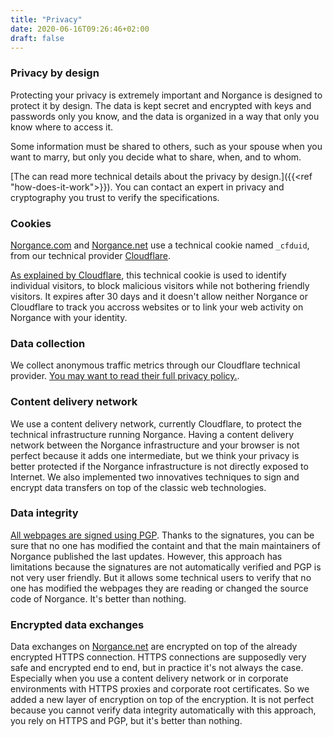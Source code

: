 ```yaml
---
title: "Privacy"
date: 2020-06-16T09:26:46+02:00
draft: false
---
```


### Privacy by design

Protecting your privacy is extremely important and Norgance is designed to protect it by design. The data is kept secret and encrypted with keys and passwords only you know, and the data is organized in a way that only you know where to access it.

Some information must be shared to others, such as your spouse when you want to marry, but only you decide what to share, when, and to whom.

[The can read more technical details about the privacy by design.]({{<ref "how-does-it-work">}}). You can contact an expert in privacy and cryptography you trust to verify the specifications.

### Cookies

[Norgance.com](https://norgance.com) and [Norgance.net](https://norgance.net) use a technical cookie named `_cfduid`, from our technical provider [Cloudflare](https://www.cloudflare.com/).

[As explained by Cloudflare](https://support.cloudflare.com/hc/en-us/articles/200170156-What-does-the-Cloudflare-cfduid-cookie-do-#12345682), this technical cookie is used to identify individual visitors, to block malicious visitors while not bothering friendly visitors. It expires after 30 days and it doesn't allow neither Norgance or Cloudflare to track you accross websites or to link your web activity on Norgance with your identity.

### Data collection

We collect anonymous traffic metrics through our Cloudflare technical provider. [You may want to read their full privacy policy.](https://www.cloudflare.com/privacypolicy/).

### Content delivery network

We use a content delivery network, currently Cloudflare, to protect the technical infrastructure running Norgance. Having a content delivery network between the Norgance infrastructure and your browser is not perfect because it adds one intermediate, but we think your privacy is better protected if the Norgance infrastructure is not directly exposed to Internet. We also implemented two innovatives techniques to sign and encrypt data transfers on top of the classic web technologies.

### Data integrity

[All webpages are signed using PGP](http://localhost:1313/pgp/). Thanks to the signatures, you can be sure that no one has modified the containt and that the main maintainers of Norgance published the last updates. However, this approach has limitations because the signatures are not automatically verified and PGP is not very user friendly. But it allows some technical users to verify that no one has modified the webpages they are reading or changed the source code of Norgance. It's better than nothing.

### Encrypted data exchanges

Data exchanges on [Norgance.net](https://norgance.net) are encrypted on top of the already encrypted HTTPS connection. HTTPS connections are supposedly very safe and encrypted end to end, but in practice it's not always the case. Especially when you use a content delivery network or in corporate environments with HTTPS proxies and corporate root certificates. So we added a new layer of encryption on top of the encryption. It is not perfect because you cannot verify data integrity automatically with this approach, you rely on HTTPS and PGP, but it's better than nothing.
